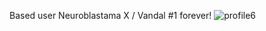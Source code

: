 Based user Neuroblastama X / Vandal #1 forever!
![profile6](https://github.com/Tumppi66/v3rm-archive/assets/61348006/cda1de06-50dc-4905-8a86-a09d784448e0)
